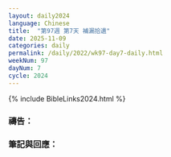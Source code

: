 ```yaml
---
layout: daily2024
language: Chinese
title:  "第97週 第7天 補漏拾遺"
date: 2025-11-09
categories: daily
permalink: /daily/2022/wk97-day7-daily.html
weekNum: 97
dayNum: 7
cycle: 2024
---
```


{% include BibleLinks2024.html %}

### 禱告：

### 筆記與回應：
